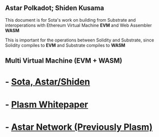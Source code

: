 ## Astar Polkadot; Shiden Kusama
This document is for Sota's work on building from Substrate and interoperations
with Ethereum Virtual Machine **EVM** and Web Assembler **WASM**

This is important for the operations between Solidity and Substrate, since 
Solidity compiles to **EVM** and Substrate compiles to **WASM**


## Multi Virtual Machine (EVM + WASM)
# - [Sota, Astar/Shiden](https://shiden.astar.network/)
# - [Plasm Whitepaper](https://github.com/PlasmNetwork/plasmdocs/blob/master/wp/en.pdf)
# - [Astar Network (Previously Plasm)](https://medium.com/astar-network)


